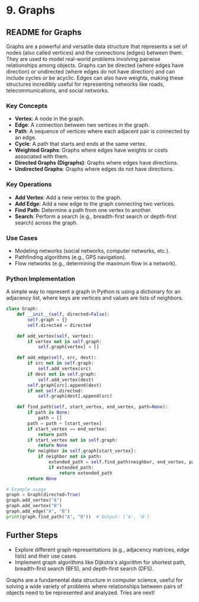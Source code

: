 # 9. Graphs

## README for Graphs

Graphs are a powerful and versatile data structure that represents a set of nodes (also called vertices) and the connections (edges) between them. They are used to model real-world problems involving pairwise relationships among objects. Graphs can be directed (where edges have direction) or undirected (where edges do not have direction) and can include cycles or be acyclic. Edges can also have weights, making these structures incredibly useful for representing networks like roads, telecommunications, and social networks.

### Key Concepts
- **Vertex**: A node in the graph.
- **Edge**: A connection between two vertices in the graph.
- **Path**: A sequence of vertices where each adjacent pair is connected by an edge.
- **Cycle**: A path that starts and ends at the same vertex.
- **Weighted Graphs**: Graphs where edges have weights or costs associated with them.
- **Directed Graphs (Digraphs)**: Graphs where edges have directions.
- **Undirected Graphs**: Graphs where edges do not have directions.

### Key Operations
- **Add Vertex**: Add a new vertex to the graph.
- **Add Edge**: Add a new edge to the graph connecting two vertices.
- **Find Path**: Determine a path from one vertex to another.
- **Search**: Perform a search (e.g., breadth-first search or depth-first search) across the graph.

### Use Cases
- Modeling networks (social networks, computer networks, etc.).
- Pathfinding algorithms (e.g., GPS navigation).
- Flow networks (e.g., determining the maximum flow in a network).

### Python Implementation
A simple way to represent a graph in Python is using a dictionary for an adjacency list, where keys are vertices and values are lists of neighbors.

```python
class Graph:
    def __init__(self, directed=False):
        self.graph = {}
        self.directed = directed

    def add_vertex(self, vertex):
        if vertex not in self.graph:
            self.graph[vertex] = []

    def add_edge(self, src, dest):
        if src not in self.graph:
            self.add_vertex(src)
        if dest not in self.graph:
            self.add_vertex(dest)
        self.graph[src].append(dest)
        if not self.directed:
            self.graph[dest].append(src)

    def find_path(self, start_vertex, end_vertex, path=None):
        if path is None:
            path = []
        path = path + [start_vertex]
        if start_vertex == end_vertex:
            return path
        if start_vertex not in self.graph:
            return None
        for neighbor in self.graph[start_vertex]:
            if neighbor not in path:
                extended_path = self.find_path(neighbor, end_vertex, path)
                if extended_path: 
                    return extended_path
        return None

# Example usage
graph = Graph(directed=True)
graph.add_vertex("A")
graph.add_vertex("B")
graph.add_edge("A", "B")
print(graph.find_path("A", "B"))  # Output: ['A', 'B']
```

## Further Steps
- Explore different graph representations (e.g., adjacency matrices, edge lists) and their use cases.
- Implement graph algorithms like Dijkstra's algorithm for shortest path, breadth-first search (BFS), and depth-first search (DFS).

Graphs are a fundamental data structure in computer science, useful for solving a wide variety of problems where relationships between pairs of objects need to be represented and analyzed. Tries are next!